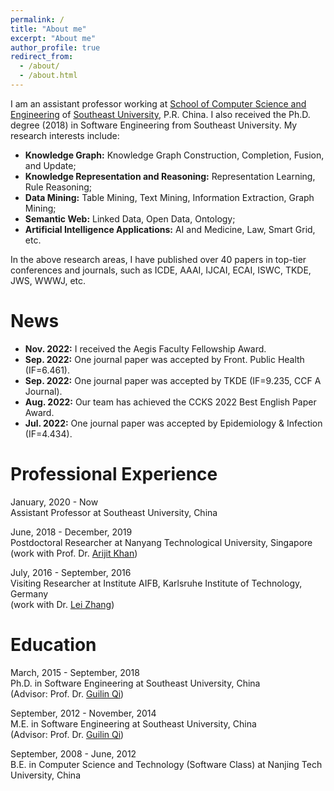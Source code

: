 ```yaml
---
permalink: /
title: "About me"
excerpt: "About me"
author_profile: true
redirect_from: 
  - /about/
  - /about.html
---
```


I am an assistant professor working at [School of Computer Science and Engineering](http://cse.seu.edu.cn) of [Southeast University](https://www.seu.edu.cn), P.R. China. I also received the Ph.D. degree (2018) in Software Engineering from Southeast University. My research interests include:
* **Knowledge Graph:** Knowledge Graph Construction, Completion, Fusion, and Update;
* **Knowledge Representation and Reasoning:** Representation Learning, Rule Reasoning; 
* **Data Mining:** Table Mining, Text Mining, Information Extraction, Graph Mining; 
* **Semantic Web:** Linked Data, Open Data, Ontology;
* **Artificial Intelligence Applications:** AI and Medicine, Law, Smart Grid, etc.

In the above research areas, I have published over 40 papers in top-tier conferences and journals, such as ICDE, AAAI, IJCAI, ECAI, ISWC, TKDE, JWS, WWWJ, etc. 

News
======
* **Nov. 2022:** I received the Aegis Faculty Fellowship Award.
* **Sep. 2022:** One journal paper was accepted by Front. Public Health (IF=6.461).
* **Sep. 2022:** One journal paper was accepted by TKDE (IF=9.235, CCF A Journal).
* **Aug. 2022:** Our team has achieved the CCKS 2022 Best English Paper Award.
* **Jul. 2022:** One journal paper was accepted by Epidemiology & Infection (IF=4.434).

Professional Experience
======
January, 2020 - Now <br>
Assistant Professor at Southeast University, China <br>

June, 2018 - December, 2019 <br>
Postdoctoral Researcher at Nanyang Technological University, Singapore <br>
(work with Prof. Dr. [Arijit Khan](https://homes.cs.aau.dk/~Arijit/))

July, 2016 - September, 2016    
Visiting Researcher at Institute AIFB, Karlsruhe Institute of Technology, Germany <br>
(work with Dr. [Lei Zhang](https://scholar.google.de/citations?user=jr-o314AAAAJ&hl=en))

Education
======
March, 2015 - September, 2018 <br>
Ph.D. in Software Engineering at Southeast University, China <br>
(Advisor: Prof. Dr. [Guilin Qi](https://cse.seu.edu.cn/2019/0103/c23024a257135/page.htm))

September, 2012 - November, 2014 <br>
M.E. in Software Engineering at Southeast University, China <br>
(Advisor: Prof. Dr. [Guilin Qi](https://cse.seu.edu.cn/2019/0103/c23024a257135/page.htm))

September, 2008 - June, 2012 <br>
B.E. in Computer Science and Technology (Software Class) at Nanjing Tech University, China

